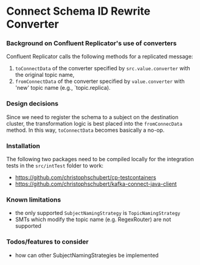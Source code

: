 # Connect Schema ID Rewrite Converter


### Background on Confluent Replicator's use of converters

Confluent Replicator calls the following methods for a replicated message:

1. `toConnectData` of the converter specified by `src.value.converter` with the original topic name,
1. `fromConnectData` of the converter specified by `value.converter` with 'new' topic name (e.g., `topic.replica). 

### Design decisions

Since we need to register the schema to a subject on the destination cluster, the transformation logic is best placed into the `fromConnecData` method.
In this way, `toConnectData` becomes basically a no-op.

### Installation

The following two packages need to be compiled locally for the integration tests in the `src/intTest` folder to work:

* https://github.com/christophschubert/cp-testcontainers
* https://github.com/christophschubert/kafka-connect-java-client

### Known limitations

* the only supported `SubjectNamingStrategy` is `TopicNamingStrategy`
* SMTs which modify the topic name (e.g. RegexRouter) are not supported

### Todos/features to consider

* how can other SubjectNamingStrategies be implemented
